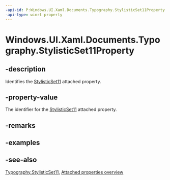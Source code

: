 ```yaml
---
-api-id: P:Windows.UI.Xaml.Documents.Typography.StylisticSet11Property
-api-type: winrt property
---
```


<!-- Property syntax
public Windows.UI.Xaml.DependencyProperty StylisticSet11Property { get; }
-->

# Windows.UI.Xaml.Documents.Typography.StylisticSet11Property

## -description
Identifies the [StylisticSet11](typography_stylisticset11.md) attached property.



## -property-value
The identifier for the [StylisticSet11](typography_stylisticset11.md) attached property.

## -remarks

## -examples

## -see-also

[Typography.StylisticSet11](typography_stylisticset11.md), [Attached properties overview](/windows/uwp/xaml-platform/attached-properties-overview)

